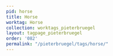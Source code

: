 ```yaml
---
pid: horse
title: Horse
worktag: Horse
collection: worktags_pieterbruegel
layout: tagpage_pieterbruegel
order: '082'
permalink: "/pieterbruegel/tags/horse/"
---
```

